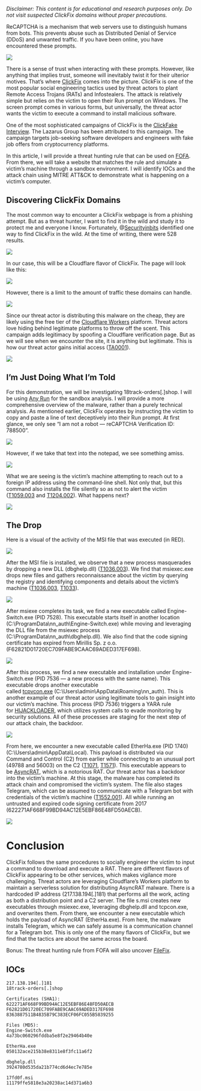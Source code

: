 _Disclaimer: This content is for educational and research purposes only. Do not visit suspected ClickFix domains without proper precautions._

ReCAPTCHA is a mechanism that web servers use to distinguish humans from bots. This prevents abuse such as Distributed Denial of Service (DDoS) and unwanted traffic. If you have been online, you have encountered these prompts.

![](https://miro.medium.com/v2/resize:fit:468/1*84NN-pRcUTk2cG3Qu9vwzQ.png)

There is a sense of trust when interacting with these prompts. However, like anything that implies trust, someone will inevitably twist it for their ulterior motives. That’s where [ClickFix](https://www.proofpoint.com/us/blog/threat-insight/security-brief-clickfix-social-engineering-technique-floods-threat-landscape) comes into the picture. ClickFix is one of the most popular social engineering tactics used by threat actors to plant Remote Access Trojans (RATs) and Infostealers. The attack is relatively simple but relies on the victim to open their Run prompt on Windows. The screen prompt comes in various forms, but universally, the threat actor wants the victim to execute a command to install malicious software.

One of the most sophisticated campaigns of ClickFix is the [ClickFake Interview](https://blog.sekoia.io/clickfake-interview-campaign-by-lazarus/). The Lazarus Group has been attributed to this campaign. The campaign targets job-seeking software developers and engineers with fake job offers from cryptocurrency platforms.

In this article, I will provide a threat hunting rule that can be used on [FOFA](https://en.fofa.info/). From there, we will take a website that matches the rule and simulate a victim’s machine through a sandbox environment. I will identify IOCs and the attack chain using MITRE ATT&CK to demonstrate what is happening on a victim’s computer.

## Discovering ClickFix Domains

The most common way to encounter a ClickFix webpage is from a phishing attempt. But as a threat hunter, I want to find it in the wild and study it to protect me and everyone I know. Fortunately, @[Securityinbits](https://x.com/Securityinbits/status/1941122355365056653) identified one way to find ClickFix in the wild. At the time of writing, there were 528 results.

![](https://miro.medium.com/v2/resize:fit:468/1*CvelqHYl3Mj3evmgh12P3Q.png)

In our case, this will be a Cloudflare flavor of ClickFix. The page will look like this:

![](https://miro.medium.com/v2/resize:fit:700/1*-LRUWV5iWW-XWppwNc7MKg.png)

However, there is a limit to the amount of traffic these domains can handle.

![](https://miro.medium.com/v2/resize:fit:700/1*KRWYjDk4F-JxlOKPGrVqUg.png)

Since our threat actor is distributing this malware on the cheap, they are likely using the free tier of the [Cloudflare Workers](https://workers.cloudflare.com/) platform. Threat actors love hiding behind legitimate platforms to throw off the scent. This campaign adds legitimacy by spoofing a Cloudflare verification page. But as we will see when we encounter the site, it is anything but legitimate. This is how our threat actor gains initial access ([TA0001](https://attack.mitre.org/tactics/TA0001/)).

![](https://miro.medium.com/v2/resize:fit:468/1*UgNlnviroJbOL5svQPo6Ww.png)

## I’m Just Doing What I’m Told

For this demonstration, we will be investigating 18track-orders[.]shop. I will be using [Any Run](https://any.run/) for the sandbox analysis. I will provide a more comprehensive overview of the malware, rather than a purely technical analysis. As mentioned earlier, ClickFix operates by instructing the victim to copy and paste a line of text deceptively into their Run prompt. At first glance, we only see “I am not a robot — reCAPTCHA Verification ID: 788500”.

![](https://miro.medium.com/v2/resize:fit:700/1*d1iwI0WJXvPqdOYCe4rgIQ.png)

However, if we take that text into the notepad, we see something amiss.

![](https://miro.medium.com/v2/resize:fit:700/1*m3nsPiaVsSq5YFSF2rh2Lw.png)

What we are seeing is the victim’s machine attempting to reach out to a foreign IP address using the command-line shell. Not only that, but this command also installs the file silently so as not to alert the victim ([T1059.003](https://attack.mitre.org/techniques/T1059/003/) and [T1204.002](https://attack.mitre.org/techniques/T1204/002/)). What happens next?

![](https://miro.medium.com/v2/resize:fit:468/1*qrRE91Pt5oH-ZC11Ax_J_g.png)

## The Drop

Here is a visual of the activity of the MSI file that was executed (in RED).

![](https://miro.medium.com/v2/resize:fit:700/1*5QfjWRc65fsC29qafrmcow.png)

After the MSI file is installed, we observe that a new process masquerades by dropping a new DLL (dbghelp.dll) ([T1036.003](https://attack.mitre.org/techniques/T1036/003/)). We find that msiexec.exe drops new files and gathers reconnaissance about the victim by querying the registry and identifying components and details about the victim’s machine ([T1036.003](https://attack.mitre.org/techniques/T1036/003/), [T1033](https://attack.mitre.org/techniques/T1033/)).

![](https://miro.medium.com/v2/resize:fit:414/1*Oap_h_pn6nF_YwBYDU_o-w.png)

After msiexe completes its task, we find a new executable called Engine-Switch.exe (PID 7528). This executable starts itself in another location (C:\ProgramData\nn_auth\Engine-Switch.exe) while moving and leveraging the DLL file from the msiexec process (C:\ProgramData\nn_auth\dbghelp.dll). We also find that the code signing certificate has expired from Mirillis Sp. z o.o. (F62821D01720EC709FABE9CAAC69ADED317EF698).

![](https://miro.medium.com/v2/resize:fit:414/1*gr-dP3QGLZzqcnGVTvMlcg.png)

After this process, we find a new executable and installation under Engine-Switch.exe (PID 7536 — a new process with the same name). This executable drops another executable called [tcpvcon.exe](https://learn.microsoft.com/en-us/sysinternals/downloads/tcpview) (C:\Users\admin\AppData\Roaming\nn_auth\). This is another example of our threat actor using legitimate tools to gain insight into our victim’s machine. This process (PID 7536) triggers a YARA rule for [HIJACKLOADER](https://www.zscaler.com/blogs/security-research/technical-analysis-hijackloader), which utilizes system calls to evade monitoring by security solutions. All of these processes are staging for the next step of our attack chain, the backdoor.

![](https://miro.medium.com/v2/resize:fit:414/1*EJjwJPyvIsrQi0s9zArYzw.png)

From here, we encounter a new executable called EtherHa.exe (PID 1740) (C:\Users\admin\AppData\Local\). This payload is distributed via our Command and Control (C2) from earlier while connecting to an unusual port (49788 and 56003) on the C2 ([T1071](https://attack.mitre.org/techniques/T1071/), [T1571](https://attack.mitre.org/techniques/T1571/)). This executable appears to be [AsyncRAT](https://www.microsoft.com/en-us/wdsi/threats/threat-search?query=Trojan%3AMSIL%2FAsyncrat), which is a notorious RAT. Our threat actor has a backdoor into the victim’s machine. At this stage, the malware has completed its attack chain and compromised the victim’s system. The file also stages Telegram, which can be assumed to communicate with a Telegram bot with credentials of the victim’s machine ([T1552.001](https://attack.mitre.org/techniques/T1552/001/)). All while running an untrusted and expired code signing certificate from 2017 (622271AF668F99BD94AC12E5EBF86E48FD50AECB).

![](https://miro.medium.com/v2/resize:fit:414/1*E8olchdqAycZ-vZ9r0lqog.png)

# Conclusion

ClickFix follows the same procedures to socially engineer the victim to input a command to download and execute a RAT. There are different flavors of ClickFix appearing to be other services, which makes vigilance more challenging. Threat actors are leveraging Cloudflare’s Workers platform to maintain a serverless solution for distributing AsyncRAT malware. There is a hardcoded IP address (217.138.194[.]181) that performs all the work, acting as both a distribution point and a C2 server. The file s.msi creates new executables through msiexec.exe, leveraging dbghelp.dll and tcpcon.exe, and overwrites them. From there, we encounter a new executable which holds the payload of AsyncRAT (EtherHa.exe). From here, the malware installs Telegram, which we can safely assume is a communication channel for a Telegram bot. This is only one of the many flavors of ClickFix, but we find that the tactics are about the same across the board.

Bonus: The threat hunting rule from FOFA will also uncover [FileFix](https://mrd0x.com/filefix-clickfix-alternative/).

## IOCs

```
217.138.194[.]181  
18track-orders[.]shop  
  
Certificates (SHA1):  
622271AF668F99BD94AC12E5EBF86E48FD50AECB  
F62821D01720EC709FABE9CAAC69ADED317EF698  
8363887511B4835B79C383ECF06FC055B5839255  
  
Files (MD5):  
Engine-Switch.exe  
4a73bc060296fddba5e8f2e29464b40e  
  
EtherHa.exe  
050132ace215b38e8311e8f3fc11a6f2  
  
dbghelp.dll  
3924780d535da21b774cd6d4ec7e785e  
  
17fd0f.msi  
11179ffe5818e3a20238ac14d371a6b3
```
